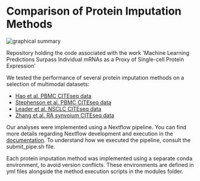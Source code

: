 # Comparison of Protein Imputation Methods


![graphical summary](./www/summary_fig.png)


Repository holding the code associated with the work 'Machine Learning Predictions Surpass Individual mRNAs as a Proxy of Single-cell Protein Expression'

We tested the performance of several protein imputation methods on a selection of multimodal datasets:

* [Hao et al. PBMC CITEseq data](https://atlas.fredhutch.org/nygc/multimodal-pbmc)
* [Stephenson et al. PBMC CITEseq data](https://pubmed.ncbi.nlm.nih.gov/33879890/)
* [Leader et al. NSCLC CITEseq data](https://pubmed.ncbi.nlm.nih.gov/34767762/)
* [Zhang et al. RA synvoium CITEseq data](https://www.nature.com/articles/s41590-024-01782-4)

Our analyses were implemented using a Nextflow pipeline. You can find more details regarding Nextflow development and execution in the [documentation](https://www.nextflow.io/docs/latest/index.html). To understand how we executed the pipeline, consult the submit_pipe.sh file. 

Each protein imputation method was implemented using a separate conda environment, to avoid version conflicts. These environments are defined in yml files alongside the method execution scripts in the modules folder. 